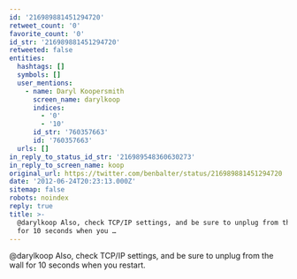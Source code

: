 ```yaml
---
id: '216989881451294720'
retweet_count: '0'
favorite_count: '0'
id_str: '216989881451294720'
retweeted: false
entities:
  hashtags: []
  symbols: []
  user_mentions:
    - name: Daryl Koopersmith
      screen_name: darylkoop
      indices:
        - '0'
        - '10'
      id_str: '760357663'
      id: '760357663'
  urls: []
in_reply_to_status_id_str: '216989548360630273'
in_reply_to_screen_name: koop
original_url: https://twitter.com/benbalter/status/216989881451294720
date: '2012-06-24T20:23:13.000Z'
sitemap: false
robots: noindex
reply: true
title: >-
  @darylkoop Also, check TCP/IP settings, and be sure to unplug from the wall
  for 10 seconds when you …
---
```


@darylkoop Also, check TCP/IP settings, and be sure to unplug from the wall for 10 seconds when you restart.